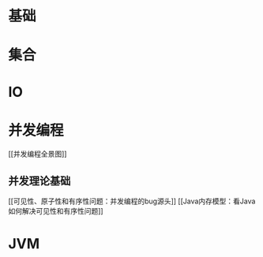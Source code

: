 # 基础

# 集合

# IO

# 并发编程
[[并发编程全景图]]
## 并发理论基础
[[可见性、原子性和有序性问题：并发编程的bug源头]]
[[Java内存模型：看Java如何解决可见性和有序性问题]]
# JVM

